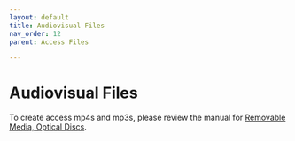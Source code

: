 ```yaml
---
layout: default
title: Audiovisual Files
nav_order: 12
parent: Access Files

---
```


# Audiovisual Files

To create access mp4s and mp3s, please review the manual for [Removable Media, Optical Discs](https://newschoolarchives.github.io/docs/1_removable_media/3_optical_disks.html).